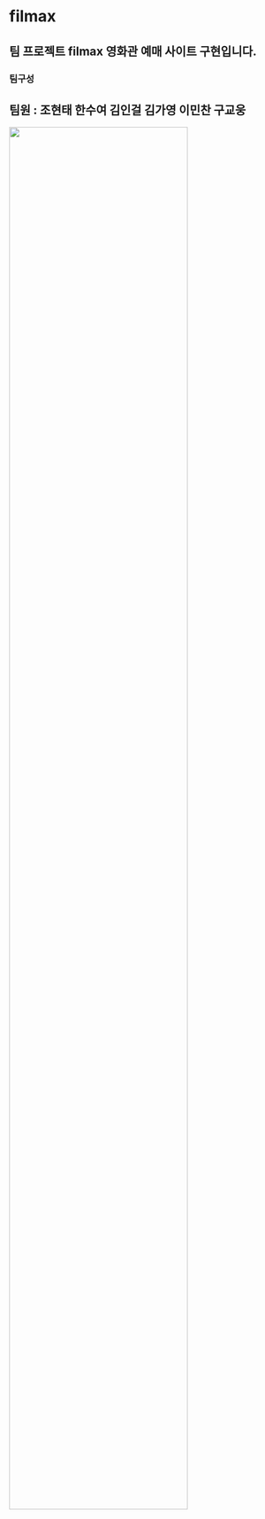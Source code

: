 # filmax
팀 프로젝트 filmax 영화관 예매 사이트 구현입니다.
--------------------------------------------
### 팀구성
팀원 : 조현태 한수여 김인걸 김가영 이민찬 구교웅
--------------------------------------------
<img width="80%" src="![깃허브 대표 이미지](https://user-images.githubusercontent.com/105622328/215417292-e7a7b803-410b-47cf-8c7e-187a2200e3c6.png)"/>
